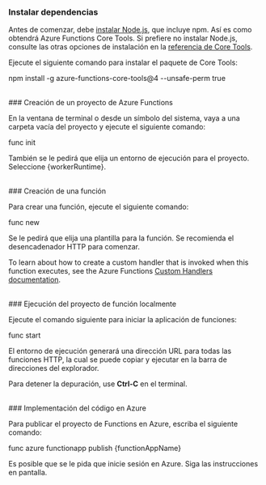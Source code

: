 ### <a name="install-dependencies"></a>Instalar dependencias

Antes de comenzar, debe <a href="https://go.microsoft.com/fwlink/?linkid=2016195" target="_blank">instalar Node.js</a>, que incluye npm. Así es como obtendrá Azure Functions Core Tools. Si prefiere no instalar Node.js, consulte las otras opciones de instalación en la <a href="https://go.microsoft.com/fwlink/?linkid=2016192" target="_blank">referencia de Core Tools</a>.

Ejecute el siguiente comando para instalar el paquete de Core Tools:

<MarkdownHighlighter>npm install -g azure-functions-core-tools@4 --unsafe-perm true</MarkdownHighlighter>

<br/>
### <a name="create-an-azure-functions-project"></a>Creación de un proyecto de Azure Functions

En la ventana de terminal o desde un símbolo del sistema, vaya a una carpeta vacía del proyecto y ejecute el siguiente comando:

<MarkdownHighlighter>func init</MarkdownHighlighter>

También se le pedirá que elija un entorno de ejecución para el proyecto. Seleccione {workerRuntime}.

<br/>
### <a name="create-a-function"></a>Creación de una función

Para crear una función, ejecute el siguiente comando:

<MarkdownHighlighter>func new</MarkdownHighlighter>

Se le pedirá que elija una plantilla para la función. Se recomienda el desencadenador HTTP para comenzar.

<StackInstructions customStack={true}>To learn about how to create a custom handler that is invoked when this function executes, see the Azure Functions <a href="https://go.microsoft.com/fwlink/?linkid=2138621" target="_blank">Custom Handlers documentation</a>.</StackInstructions>

<br/>
### <a name="run-your-function-project-locally"></a>Ejecución del proyecto de función localmente

Ejecute el comando siguiente para iniciar la aplicación de funciones:

<MarkdownHighlighter>func start</MarkdownHighlighter>

El entorno de ejecución generará una dirección URL para todas las funciones HTTP, la cual se puede copiar y ejecutar en la barra de direcciones del explorador.

Para detener la depuración, use **Ctrl-C** en el terminal.

<br/>
### <a name="deploy-your-code-to-azure"></a>Implementación del código en Azure

Para publicar el proyecto de Functions en Azure, escriba el siguiente comando:

<MarkdownHighlighter>func azure functionapp publish {functionAppName}</MarkdownHighlighter>

Es posible que se le pida que inicie sesión en Azure. Siga las instrucciones en pantalla.
